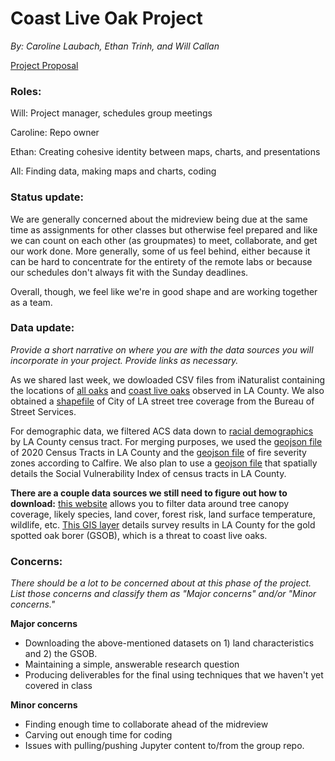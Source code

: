 # Coast Live Oak Project
*By: Caroline Laubach, Ethan Trinh, and Will Callan*

[Project Proposal](https://github.com/carolinelaubach/coastliveoak/blob/main/Group%20Assignments/readme.md)

### Roles: 
Will: Project manager, schedules group meetings

Caroline: Repo owner

Ethan: Creating cohesive identity between maps, charts, and presentations

All: Finding data, making maps and charts, coding

### Status update: 
We are generally concerned about the midreview being due at the same time as assignments for other classes but otherwise feel prepared and like we can count on each other (as groupmates) to meet, collaborate, and get our work done. More generally, some of us feel behind, either because it can be hard to concentrate for the entirety of the remote labs or because our schedules don't always fit with the Sunday deadlines. 

Overall, though, we feel like we're in good shape and are working together as a team. 

### Data update: 
*Provide a short narrative on where you are with the data sources you will incorporate in your project. Provide links as necessary.*

As we shared last week, we dowloaded CSV files from iNaturalist containing the locations of [all oaks]() and [coast live oaks](https://github.com/carolinelaubach/coastliveoak/blob/main/Group%20Data/coastliveoaksobservations.csv) observed in LA County. We also obtained a [shapefile](https://github.com/carolinelaubach/coastliveoak/blob/main/Group%20Data/Trees__Bureau_of_Street_Services_.shp) of City of LA street tree coverage from the Bureau of Street Services.

For demographic data, we filtered ACS data down to [racial demographics](https://github.com/carolinelaubach/coastliveoak/blob/main/Group%20Data/RacialDemographics.csv) by LA County census tract. For merging purposes, we used the [geojson file](https://github.com/carolinelaubach/coastliveoak/blob/main/Group%20Data/2020_Census_Tracts.geojson) of 2020 Census Tracts in LA County and the [geojson file](https://github.com/carolinelaubach/coastliveoak/blob/main/Group%20Data/Fire_Hazard_Severity_Zones.geojson) of fire severity zones according to Calfire. We also plan to use a [geojson file](https://github.com/carolinelaubach/coastliveoak/blob/main/Group%20Data/Social_Vulnerability_Index_2020_3062322914535857258.geojson) that spatially details the Social Vulnerability Index of census tracts in LA County. 

**There are a couple data sources we still need to figure out how to download:** [this website](https://landscape.itreetools.org/maps/locations/) allows you to filter data around tree canopy coverage, likely species, land cover, forest risk, land surface temperature, wildlife, etc. [This GIS layer](https://lacounty.maps.arcgis.com/home/item.html?id=94f4b807f01e4fd78afd1a1bce1683aa) details survey results in LA County for the gold spotted oak borer (GSOB), which is a threat to coast live oaks.

### Concerns: 
*There should be a lot to be concerned about at this phase of the project. List those concerns and classify them as "Major concerns" and/or "Minor concerns."*

**Major concerns**
- Downloading the above-mentioned datasets on 1) land characteristics and 2) the GSOB. 
- Maintaining a simple, answerable research question
- Producing deliverables for the final using techniques that we haven't yet covered in class

**Minor concerns**
- Finding enough time to collaborate ahead of the midreview
- Carving out enough time for coding
- Issues with pulling/pushing Jupyter content to/from the group repo. 
